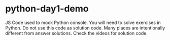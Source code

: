 # python-day1-demo

JS Code used to mock Python console. You will need to solve exercises in Python. Do not use this code as solution code. Many places are intentionally different from answer solutions. Check the videos for solution code.
